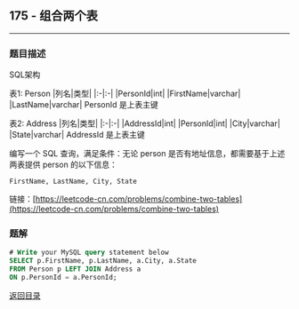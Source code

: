 ## **175 - 组合两个表**
---------------------------

### **题目描述**
SQL架构  

表1: Person
|列名|类型|
|:-|:-|
|PersonId|int|
|FirstName|varchar|
|LastName|varchar|
PersonId 是上表主键  

表2: Address
|列名|类型|
|:-|:-|
|AddressId|int|
|PersonId|int|
|City|varchar|
|State|varchar|
AddressId 是上表主键
 

编写一个 SQL 查询，满足条件：无论 person 是否有地址信息，都需要基于上述两表提供 person 的以下信息：

``` 
FirstName, LastName, City, State
```

链接：[https://leetcode-cn.com/problems/combine-two-tables](https://leetcode-cn.com/problems/combine-two-tables)

### **题解**
``` sql
# Write your MySQL query statement below
SELECT p.FirstName, p.LastName, a.City, a.State
FROM Person p LEFT JOIN Address a
ON p.PersonId = a.PersonId;
```


[返回目录](https://maxwell-l.github.io/WriteSomething/something/leetcode)